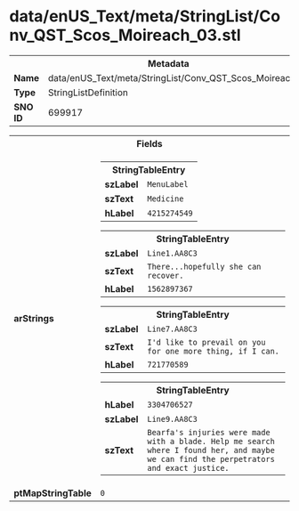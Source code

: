 <h1>data/enUS_Text/meta/StringList/Conv_QST_Scos_Moireach_03.stl</h1><table><tr><th colspan="100%">Metadata</th></tr><tr><td><b>Name</b></td><td>data/enUS_Text/meta/StringList/Conv_QST_Scos_Moireach_03.stl</td></tr><tr><td><b>Type</b></td><td>StringListDefinition</td></tr><tr><td><b>SNO ID</b></td><td>699917</td></tr></table>

<table><tr><th colspan="100%">Fields</th></tr><tr><td><b>arStrings</b></td><td><table><tr><th colspan="100%">StringTableEntry</th></tr><tr><td><b>szLabel</b></td><td><code>MenuLabel</code></td></tr><tr><td><b>szText</b></td><td><code>Medicine</code></td></tr><tr><td><b>hLabel</b></td><td><code>4215274549</code></td></tr></table>


<table><tr><th colspan="100%">StringTableEntry</th></tr><tr><td><b>szLabel</b></td><td><code>Line1.AA8C3</code></td></tr><tr><td><b>szText</b></td><td><code>There...hopefully she can recover.</code></td></tr><tr><td><b>hLabel</b></td><td><code>1562897367</code></td></tr></table>


<table><tr><th colspan="100%">StringTableEntry</th></tr><tr><td><b>szLabel</b></td><td><code>Line7.AA8C3</code></td></tr><tr><td><b>szText</b></td><td><code>I'd like to prevail on you for one more thing, if I can.</code></td></tr><tr><td><b>hLabel</b></td><td><code>721770589</code></td></tr></table>


<table><tr><th colspan="100%">StringTableEntry</th></tr><tr><td><b>hLabel</b></td><td><code>3304706527</code></td></tr><tr><td><b>szLabel</b></td><td><code>Line9.AA8C3</code></td></tr><tr><td><b>szText</b></td><td><code>Bearfa's injuries were made with a blade. Help me search where I found her, and maybe we can find the perpetrators and exact justice.</code></td></tr></table>


</td></tr><tr><td><b>ptMapStringTable</b></td><td><code>0</code></td></tr></table>

